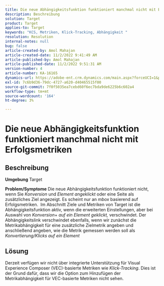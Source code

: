 ```yaml
---
title: Die neue Abhängigkeitsfunktion funktioniert manchmal nicht mit Erfolgsmetriken
description: Beschreibung
solution: Target
product: Target
applies-to: Target
keywords: "KCS, Metriken, Klick-Tracking, Abhängigkeit "
resolution: Resolution
internal-notes: null
bug: false
article-created-by: Amol Mahajan
article-created-date: 11/2/2022 9:41:49 AM
article-published-by: Amol Mahajan
article-published-date: 11/2/2022 9:51:31 AM
version-number: 4
article-number: KA-16165
dynamics-url: https://adobe-ent.crm.dynamics.com/main.aspx?forceUCI=1&pagetype=entityrecord&etn=knowledgearticle&id=cc51a58e-925a-ed11-9561-6045bd006a22
exl-id: 7c6b9d36-79dc-4727-a620-d40465515f00
source-git-commit: 7f0f5035ea7cebd60f6ec7bda9de6225b6c602a4
workflow-type: tm+mt
source-wordcount: '164'
ht-degree: 3%

---
```


# Die neue Abhängigkeitsfunktion funktioniert manchmal nicht mit Erfolgsmetriken

## Beschreibung

<b>Umgebung</b>
Target


<b>Problem/Symptome</b>
Die neue Abhängigkeitsfunktion funktioniert nicht, wenn Sie *Konversion* und *Element angeklickt* oder eine Seite als zusätzliches Ziel angezeigt. Es scheint nur an *mbox* basierend auf Erfolgsmetriken. 
Im Abschnitt Ziele und Metriken von Target ist die Abhängigkeitsfunktion aktiv, wenn die erweiterten Einstellungen, aber bei Auswahl von *Konversion*+ *auf ein Element geklickt,* verschwindet. Der Abhängigkeitslink verschwindet ebenfalls, wenn wir zunächst die Metrikabhängigkeit für eine zusätzliche Zielmetrik angeben und anschließend angeben, wie die Metrik gemessen werden soll als *Konvertierung/Klicks auf ein Element*


## Lösung


Derzeit verfügen wir nicht über integrierte Unterstützung für Visual Experience Composer (VEC)-basierte Metriken wie *Klick-Tracking*. Dies ist der Grund dafür, dass wir die Option zum Hinzufügen der Metrikabhängigkeit für VEC-basierte Metriken nicht sehen.
